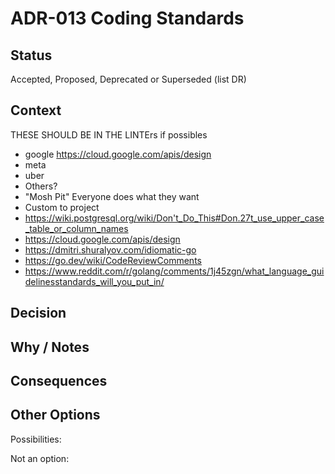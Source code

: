 # ADR-013 Coding Standards

## Status

Accepted, Proposed, Deprecated or Superseded (list DR)

## Context

THESE SHOULD BE IN THE LINTErs if possibles

- google  https://cloud.google.com/apis/design
- meta
- uber
- Others?
- "Mosh Pit" Everyone does what they want
- Custom to project
- https://wiki.postgresql.org/wiki/Don't_Do_This#Don.27t_use_upper_case_table_or_column_names
- https://cloud.google.com/apis/design
- https://dmitri.shuralyov.com/idiomatic-go
- https://go.dev/wiki/CodeReviewComments
- https://www.reddit.com/r/golang/comments/1j45zgn/what_language_guidelinesstandards_will_you_put_in/

## Decision



## Why / Notes



## Consequences



## Other Options

Possibilities:

Not an option:

